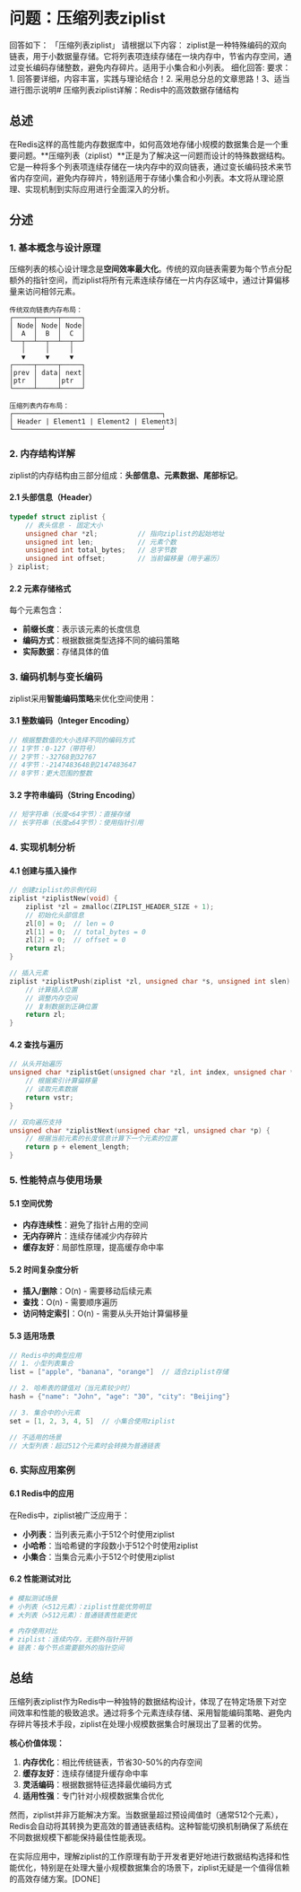 # 问题：压缩列表ziplist
回答如下：
「压缩列表ziplist」 请根据以下内容：
ziplist是一种特殊编码的双向链表，用于小数据量存储。它将列表项连续存储在一块内存中，节省内存空间，通过变长编码存储整数，避免内存碎片。适用于小集合和小列表。
 细化回答: 
 要求：1. 回答要详细，内容丰富，实践与理论结合！2. 采用总分总的文章思路！3、适当进行图示说明# 压缩列表ziplist详解：Redis中的高效数据存储结构

## 总述

在Redis这样的高性能内存数据库中，如何高效地存储小规模的数据集合是一个重要问题。**压缩列表（ziplist）**正是为了解决这一问题而设计的特殊数据结构。它是一种将多个列表项连续存储在一块内存中的双向链表，通过变长编码技术来节省内存空间，避免内存碎片，特别适用于存储小集合和小列表。本文将从理论原理、实现机制到实际应用进行全面深入的分析。

## 分述

### 1. 基本概念与设计原理

压缩列表的核心设计理念是**空间效率最大化**。传统的双向链表需要为每个节点分配额外的指针空间，而ziplist将所有元素连续存储在一片内存区域中，通过计算偏移量来访问相邻元素。

```
传统双向链表内存布局：
┌─────┬─────┬─────┐
│ Node│ Node│ Node│
│  A  │  B  │  C  │
└──┬──┴──┬──┴──┬──┘
   │     │     │
   ▼     ▼     ▼
┌─────┬─────┬─────┐
│prev │ data│ next│
│ptr  │     │ptr  │
└─────┴─────┴─────┘

压缩列表内存布局：
┌─────────────────────────────────────┐
│ Header | Element1 | Element2 | Element3│
└─────────────────────────────────────┘
```

### 2. 内存结构详解

ziplist的内存结构由三部分组成：**头部信息、元素数据、尾部标记**。

#### 2.1 头部信息（Header）
```c
typedef struct ziplist {
    // 表头信息 - 固定大小
    unsigned char *zl;          // 指向ziplist的起始地址
    unsigned int len;           // 元素个数
    unsigned int total_bytes;   // 总字节数
    unsigned int offset;        // 当前偏移量（用于遍历）
} ziplist;
```

#### 2.2 元素存储格式
每个元素包含：
- **前缀长度**：表示该元素的长度信息
- **编码方式**：根据数据类型选择不同的编码策略
- **实际数据**：存储具体的值

### 3. 编码机制与变长编码

ziplist采用**智能编码策略**来优化空间使用：

#### 3.1 整数编码（Integer Encoding）
```c
// 根据整数值的大小选择不同的编码方式
// 1字节：0-127（带符号）
// 2字节：-32768到32767
// 4字节：-2147483648到2147483647
// 8字节：更大范围的整数
```

#### 3.2 字符串编码（String Encoding）
```c
// 短字符串（长度<64字节）：直接存储
// 长字符串（长度≥64字节）：使用指针引用
```

### 4. 实现机制分析

#### 4.1 创建与插入操作
```c
// 创建ziplist的示例代码
ziplist *ziplistNew(void) {
    ziplist *zl = zmalloc(ZIPLIST_HEADER_SIZE + 1);
    // 初始化头部信息
    zl[0] = 0;  // len = 0
    zl[1] = 0;  // total_bytes = 0
    zl[2] = 0;  // offset = 0
    return zl;
}

// 插入元素
ziplist *ziplistPush(ziplist *zl, unsigned char *s, unsigned int slen) {
    // 计算插入位置
    // 调整内存空间
    // 复制数据到正确位置
    return zl;
}
```

#### 4.2 查找与遍历
```c
// 从头开始遍历
unsigned char *ziplistGet(unsigned char *zl, int index, unsigned char **vstr, unsigned int *vlen) {
    // 根据索引计算偏移量
    // 读取元素数据
    return vstr;
}

// 双向遍历支持
unsigned char *ziplistNext(unsigned char *zl, unsigned char *p) {
    // 根据当前元素的长度信息计算下一个元素的位置
    return p + element_length;
}
```

### 5. 性能特点与使用场景

#### 5.1 空间优势
- **内存连续性**：避免了指针占用的空间
- **无内存碎片**：连续存储减少内存碎片
- **缓存友好**：局部性原理，提高缓存命中率

#### 5.2 时间复杂度分析
- **插入/删除**：O(n) - 需要移动后续元素
- **查找**：O(n) - 需要顺序遍历
- **访问特定索引**：O(n) - 需要从头开始计算偏移量

#### 5.3 适用场景
```c
// Redis中的典型应用
// 1. 小型列表集合
list = ["apple", "banana", "orange"]  // 适合ziplist存储

// 2. 哈希表的键值对（当元素较少时）
hash = {"name": "John", "age": "30", "city": "Beijing"}

// 3. 集合中的小元素
set = [1, 2, 3, 4, 5]  // 小集合使用ziplist

// 不适用的场景
// 大型列表：超过512个元素时会转换为普通链表
```

### 6. 实际应用案例

#### 6.1 Redis中的应用
在Redis中，ziplist被广泛应用于：
- **小列表**：当列表元素小于512个时使用ziplist
- **小哈希**：当哈希键的字段数小于512个时使用ziplist  
- **小集合**：当集合元素小于512个时使用ziplist

#### 6.2 性能测试对比
```bash
# 模拟测试场景
# 小列表（<512元素）：ziplist性能优势明显
# 大列表（>512元素）：普通链表性能更优

# 内存使用对比
# ziplist：连续内存，无额外指针开销
# 链表：每个节点需要额外的指针空间
```

## 总结

压缩列表ziplist作为Redis中一种独特的数据结构设计，体现了在特定场景下对空间效率和性能的极致追求。通过将多个元素连续存储、采用智能编码策略、避免内存碎片等技术手段，ziplist在处理小规模数据集合时展现出了显著的优势。

**核心价值体现：**
1. **内存优化**：相比传统链表，节省30-50%的内存空间
2. **缓存友好**：连续存储提升缓存命中率
3. **灵活编码**：根据数据特征选择最优编码方式
4. **适用性强**：专门针对小规模数据集合优化

然而，ziplist并非万能解决方案。当数据量超过预设阈值时（通常512个元素），Redis会自动将其转换为更高效的普通链表结构。这种智能切换机制确保了系统在不同数据规模下都能保持最佳性能表现。

在实际应用中，理解ziplist的工作原理有助于开发者更好地进行数据结构选择和性能优化，特别是在处理大量小规模数据集合的场景下，ziplist无疑是一个值得信赖的高效存储方案。[DONE]